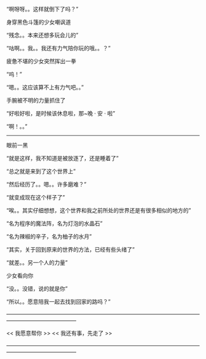 “啊呀呀。。这样就倒下了吗？”

身穿黑色斗篷的少女嘲讽道

“残念。。本来还想多玩会儿的”

“咕啊。。我。。我还有力气陪你玩的哦。。？”

疲惫不堪的少女突然挥出一拳

“呜！”

“嗯。。这应该算不上有力气吧。。”

手腕被不明的力量抓住了

“好啦好啦，是时候该休息啦，那~晚 · 安 · 啦”

“啊！。。”

-------------------

眼前一黑


“就是这样，我不知道是被放逐了，还是睡着了”

“总之就是来到了这个世界上”

“然后经历了。。嗯。。许多磨难？”

“就变成现在这个样子了”

“唉。。其实仔细想想，这个世界和我之前所处的世界还是有很多相似的地方的”

“名为程序的魔法阵，名为灯泡的水晶石”

“名为辣椒的辛子，名为柚子的水月”

“其实，关于回到原来的世界的方法，已经有些头绪了”

“就差。。另一个人的力量”

少女看向你

“没。。没错，说的就是你”

“所以。。愿意陪我一起去找到回家的路吗？”

—————————————————————————————————————————————————

 << 我愿意帮你 >>           << 我还有事，先走了 >>
 
—————————————————————————————————————————————————

